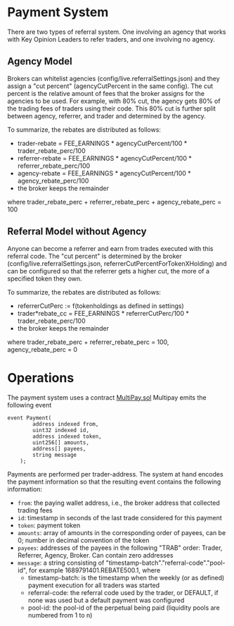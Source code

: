 # Payment System

There are two types of referral system. One involving an agency that works with Key Opinion Leaders to refer traders, and one involving no agency.

## Agency Model

Brokers can whitelist agencies (config/live.referralSettings.json) and they assign a "cut percent" (agencyCutPercent in the same config). The cut percent is the relative
amount of fees that the broker assigns for the agencies to be used.
For example, with 80% cut, the agency gets 80% of the trading fees of traders using
their code. This 80% cut is further split between agency, referrer, and trader
and determined by the agency.

To summarize, the rebates are distributed as follows:

- trader-rebate = FEE_EARNINGS \* agencyCutPercent/100 \* trader_rebate_perc/100
- referrer-rebate = FEE_EARNINGS \* agencyCutPercent/100 \* referrer_rebate_perc/100
- agency-rebate = FEE_EARNINGS \* agencyCutPercent/100 \* agency_rebate_perc/100
- the broker keeps the remainder

where trader_rebate_perc + referrer_rebate_perc + agency_rebate_perc = 100

## Referral Model without Agency

Anyone can become a referrer and earn from trades executed with this referral code.
The "cut percent" is determined by the broker (config/live.referralSettings.json,
referrerCutPercentForTokenXHolding) and can be configured so that the referrer gets
a higher cut, the more of a specified token they own.

To summarize, the rebates are distributed as follows:

- referrerCutPerc := f(tokenholdings as defined in settings)
- trader\*rebate_cc = FEE_EARNINGS \* referrerCutPerc/100 \* trader_rebate_perc/100
- the broker keeps the remainder

where trader_rebate_perc + referrer_rebate_perc = 100, agency_rebate_perc = 0

# Operations

The payment system uses a contract [MultiPay.sol](https://github.com/D8-X/referral-payment)
Multipay emits the following event

```
event Payment(
        address indexed from,
        uint32 indexed id,
        address indexed token,
        uint256[] amounts,
        address[] payees,
        string message
    );

```

Payments are performed per trader-address.
The system at hand encodes the payment information so that the resulting event contains the following information:

- `from`: the paying wallet address, i.e., the broker address that collected trading fees
- `id`: timestamp in seconds of the last trade considered for this payment
- `token`: payment token
- `amounts`: array of amounts in the corresponding order of payees, can be 0; number in decimal convention of the token
- `payees`: addresses of the payees in the following "TRAB" order: Trader, Referrer, Agency, Broker. Can contain zero addresses
- `message`: a string consisting of "timestamp-batch"."referral-code"."pool-id", for example 1689791401.REBATE500.1, where
  - timestamp-batch: is the timestamp when the weekly (or as defined) payment execution for all traders was started
  - referral-code: the referral code used by the trader, or DEFAULT, if none was used but a default payment was configured
  - pool-id: the pool-id of the perpetual being paid (liquidity pools are numbered from 1 to n)
